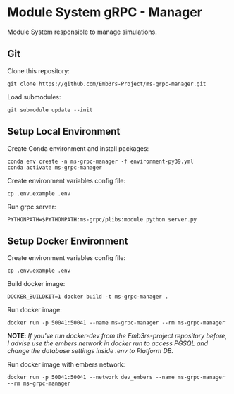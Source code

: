 # Module System gRPC - Manager 
Module System responsible to manage simulations.

## Git
Clone this repository:
```shell
git clone https://github.com/Emb3rs-Project/ms-grpc-manager.git
```

Load submodules:
```shell
git submodule update --init
```

## Setup Local Environment
Create Conda environment and install packages:
```shell
conda env create -n ms-grpc-manager -f environment-py39.yml
conda activate ms-grpc-manager
```

Create environment variables config file:
```shell
cp .env.example .env
```

Run grpc server:
```shell
PYTHONPATH=$PYTHONPATH:ms-grpc/plibs:module python server.py
```

## Setup Docker Environment
Create environment variables config file:
```shell
cp .env.example .env
```

Build docker image:
```shell
DOCKER_BUILDKIT=1 docker build -t ms-grpc-manager .
```

Run docker image:
```shell
docker run -p 50041:50041 --name ms-grpc-manager --rm ms-grpc-manager
```

**NOTE**: *If you've run docker-dev from the Emb3rs-project repository before, I advise use the embers network 
in docker run to access PGSQL and change the database settings inside .env to Platform DB.*  

Run docker image with embers network:
```shell
docker run -p 50041:50041 --network dev_embers --name ms-grpc-manager --rm ms-grpc-manager
```